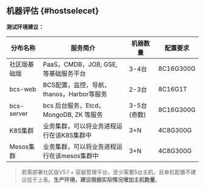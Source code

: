## 机器评估 {#hostselecet}

**测试环境建议：**

| 分布名称     | 服务简介                                    | 机器数量    | 配置要求  |
| ------------ | ------------------------------------------- | ----------- | --------- |
| 社区版基础版 | PaaS，CMDB，JOB, GSE, 等基础服务平台        | 3-4台       | 8C16G300G |
| bcs-web      | BCS配置，监控，导航，thanos，Harbor等服务   | 2-3台       | 8C16G1T   |
| bcs-server   | bcs 后台服务，Etcd，MongoDB, ZK 等服务      | 3-5台(奇数) | 8C16G300G |
| K8S集群      | 业务集群，可以将业务进程运行在该K8S集群中   | 3+N         | 4C8G300G  |
| Mesos集群    | 业务集群，可以将业务进程运行在该mesos集群中 | 3+N         | 4C8G300G  |

> 若需部署社区版V5.1 + 容器管理平台，至少需要5台主机，且单机配置不建议低于上表。**生产环境，建议根据实际情况增加主机数量**。
